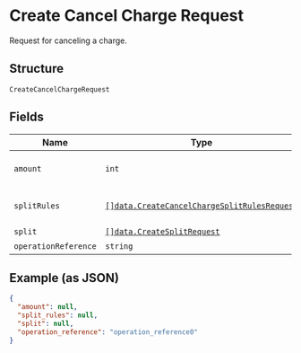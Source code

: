 
# Create Cancel Charge Request

Request for canceling a charge.

## Structure

`CreateCancelChargeRequest`

## Fields

| Name | Type | Tags | Description |
|  --- | --- | --- | --- |
| `amount` | `int` | Optional | The amount that will be canceled. |
| `splitRules` | [`[]data.CreateCancelChargeSplitRulesRequest`](../../doc/models/create-cancel-charge-split-rules-request.md) | Optional | The split rules request |
| `split` | [`[]data.CreateSplitRequest`](../../doc/models/create-split-request.md) | Optional | Splits |
| `operationReference` | `string` | Required | - |

## Example (as JSON)

```json
{
  "amount": null,
  "split_rules": null,
  "split": null,
  "operation_reference": "operation_reference0"
}
```

